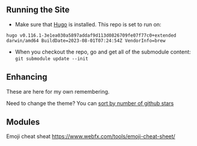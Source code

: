 


## Running the Site
- Make sure that [Hugo](https://gohugo.io/installation/) is installed.  This repo is set to run on:
```
hugo v0.116.1-3e1ea030a5897addaf9d113d0826709fe07f77c0+extended darwin/amd64 BuildDate=2023-08-01T07:24:54Z VendorInfo=brew
```

- When you checkout the repo, go and get all of the submodule content: `git submodule update --init`

## Enhancing 
These are here for my own remembering.

Need to change the theme?  You can [sort by number of github stars](https://github.com/lon9/hugo_stars)

## Modules
Emoji cheat sheat https://www.webfx.com/tools/emoji-cheat-sheet/ 
